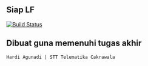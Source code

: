 ## Siap LF
[![Build Status](https://travis-ci.org/zigunx/siaplf.svg)](https://travis-ci.org/zigunx/siaplf)


## Dibuat guna memenuhi tugas akhir
	Hardi Agunadi | STT Telematika Cakrawala


